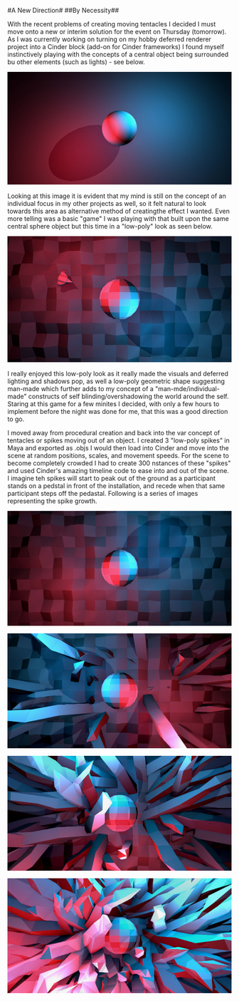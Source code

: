 #A New Direction#
##By Necessity##

With the recent problems of creating moving tentacles I decided I must move onto a new or interim solution for the event on Thursday (tomorrow). As I was currently working on turning on my hobby deferred renderer project into a Cinder block (add-on for Cinder frameworks) I found myself instinctively playing with the concepts of a central object being surrounded bu other elements (such as lights) - see below.

![Image of Deferred Renderer Template](../project_images/DeferredRenderer_Test.jpg?raw=true "Image of Deferred Renderer Template")

Looking at this image it is evident that my mind is still on the concept of an individual focus in my other projects as well, so it felt natural to look towards this area as alternative method of creatingthe effect I wanted. Even more telling was a basic "game" I was playing with that built upon the same central sphere object but this time in a "low-poly" look as seen below.

![Image of Deferred Renderer Game](../project_images/DeferredRenderer_Game.jpg?raw=true "Image of Deferred Renderer Game")

I really enjoyed this low-poly look as it really made the visuals and deferred lighting and shadows pop, as well a low-poly geometric shape suggesting man-made which further adds to my concept of a "man-mde/individual-made" constructs of self blinding/overshadowing the world around the self. Staring at this game for a few minites I decided, with only a few hours to implement before the night was done for me, that this was a good direction to go.

I moved away from procedural creation and back into the var concept of tentacles or spikes moving out of an object. I created 3 "low-poly spikes" in Maya and exported as .objs I would then load into Cinder and move into the scene at random positions, scales, and movement speeds. For the scene to become completely crowded I had to create 300 nstances of these "spikes" and used Cinder's amazing timeline code to ease into and out of the scene. I imagine teh spikes will start to peak out of the ground as a participant stands on a pedstal in front of the installation, and recede when that same participant steps off the pedastal. Following is a series of images representing the spike growth.

![Spike Growth 1](../project_images/DeferredRenderer_1.jpg?raw=true "Spike Growth 1")

![Spike Growth 2](../project_images/DeferredRenderer_2.jpg?raw=true "Spike Growth 2")

![Spike Growth 3](../project_images/DeferredRenderer_3.jpg?raw=true "Spike Growth 3")

![Spike Growth 4](../project_images/DeferredRenderer_4.jpg?raw=true "Spike Growth 4")